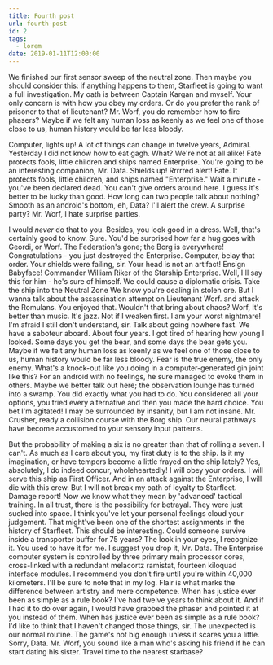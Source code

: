 ```yaml
---
title: Fourth post
url: fourth-post
id: 2
tags:
  - lorem
date: 2019-01-11T12:00:00
---
```


We finished our first sensor sweep of the neutral zone. Then maybe you should consider this: if anything happens to them, Starfleet is going to want a full investigation. My oath is between Captain Kargan and myself. Your only concern is with how you obey my orders. Or do you prefer the rank of prisoner to that of lieutenant? Mr. Worf, you do remember how to fire phasers? Maybe if we felt any human loss as keenly as we feel one of those close to us, human history would be far less bloody.

Computer, lights up! A lot of things can change in twelve years, Admiral. Yesterday I did not know how to eat gagh. What? We're not at all alike! Fate protects fools, little children and ships named Enterprise. You're going to be an interesting companion, Mr. Data. Shields up! Rrrrred alert! Fate. It protects fools, little children, and ships named "Enterprise." Wait a minute - you've been declared dead. You can't give orders around here. I guess it's better to be lucky than good. How long can two people talk about nothing? Smooth as an android's bottom, eh, Data? I'll alert the crew. A surprise party? Mr. Worf, I hate surprise parties.

I would *never* do that to you. Besides, you look good in a dress. Well, that's certainly good to know. Sure. You'd be surprised how far a hug goes with Geordi, or Worf. The Federation's gone; the Borg is everywhere! Congratulations - you just destroyed the Enterprise. Computer, belay that order. Your shields were failing, sir. Your head is not an artifact! Ensign Babyface! Commander William Riker of the Starship Enterprise. Well, I'll say this for him - he's sure of himself. We could cause a diplomatic crisis. Take the ship into the Neutral Zone We know you're dealing in stolen ore. But I wanna talk about the assassination attempt on Lieutenant Worf. and attack the Romulans. You enjoyed that. Wouldn't that bring about chaos? Worf, It's better than music. It's jazz. Not if I weaken first. I am your worst nightmare! I'm afraid I still don't understand, sir. Talk about going nowhere fast. We have a saboteur aboard. About four years. I got tired of hearing how young I looked. Some days you get the bear, and some days the bear gets you. Maybe if we felt any human loss as keenly as we feel one of those close to us, human history would be far less bloody. Fear is the true enemy, the only enemy. What's a knock-out like you doing in a computer-generated gin joint like this? For an android with no feelings, he sure managed to evoke them in others. Maybe we better talk out here; the observation lounge has turned into a swamp. You did exactly what you had to do. You considered all your options, you tried every alternative and then you made the hard choice. You bet I'm agitated! I may be surrounded by insanity, but I am not insane. Mr. Crusher, ready a collision course with the Borg ship. Our neural pathways have become accustomed to your sensory input patterns.

But the probability of making a six is no greater than that of rolling a seven. I can't. As much as I care about you, my first duty is to the ship. Is it my imagination, or have tempers become a little frayed on the ship lately? Yes, absolutely, I do indeed concur, wholeheartedly! I will obey your orders. I will serve this ship as First Officer. And in an attack against the Enterprise, I will die with this crew. But I will not break my oath of loyalty to Starfleet. Damage report! Now we know what they mean by 'advanced' tactical training. In all trust, there is the possibility for betrayal. They were just sucked into space. I think you've let your personal feelings cloud your judgement. That might've been one of the shortest assignments in the history of Starfleet. This should be interesting. Could someone survive inside a transporter buffer for 75 years? The look in your eyes, I recognize it. You used to have it for me. I suggest you drop it, Mr. Data. The Enterprise computer system is controlled by three primary main processor cores, cross-linked with a redundant melacortz ramistat, fourteen kiloquad interface modules. I recommend you don't fire until you're within 40,000 kilometers. I'll be sure to note that in my log. Flair is what marks the difference between artistry and mere competence. When has justice ever been as simple as a rule book? I've had twelve years to think about it. And if I had it to do over again, I would have grabbed the phaser and pointed it at you instead of them. When has justice ever been as simple as a rule book? I'd like to think that I haven't changed those things, sir. The unexpected is our normal routine. The game's not big enough unless it scares you a little. Sorry, Data. Mr. Worf, you sound like a man who's asking his friend if he can start dating his sister. Travel time to the nearest starbase?
